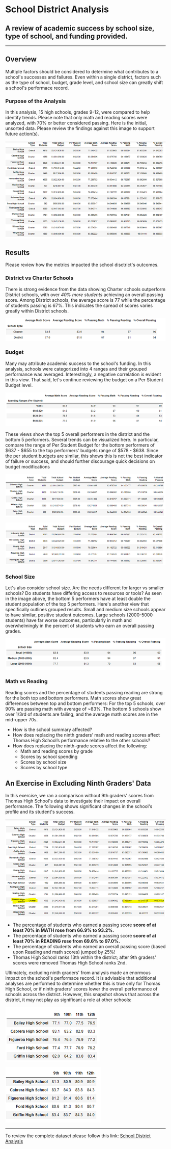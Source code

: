 # School District Analysis
A review of academic success by school size, type of school, and funding provided.
---
---

## Overview
Multiple factors should be considered to determine what contributes to a school's successes and failures. Even within a single district, factors such as the type of school, budget, grade level, and school size can greatly shift a school's performace record. 

### Purpose of the Analysis
In this analysis, 15 high schools, grades 9-12, were compared to help identify trends. Please note that only math and reading scores were analyzed, with 70% or better considered passing.
Here is the initial, unsorted data. Please review the findings against this image to support future action(s). 

![District Overview](https://github.com/emilymcdaniel/School_District_Analysis/blob/main/Resources/District%20Summary.PNG?raw=true)

## Results
Please review how the metrics impacted the school disctrict's outcomes.

### District vs Charter Schools
There is strong evidence from the data showing Charter schools outperform District schools, with over *40% more students* achieving an overall passing score. Among District schools, the average score is 77 while the percentage of students passing is 67%. This indicates the spread of scores varies greatly within District schools.

![School Type vs Passing Grades](https://github.com/emilymcdaniel/School_District_Analysis/blob/main/Resources/School%20Type%20v%20Passing%20Grades.PNG?raw=true)

### Budget
Many may attribute academic success to the school's funding. In this analysis, schools were categorized into 4 ranges and their grouped performance was averaged. Interestingly, a negative correlation is evident in this view. That said, let's continue reviewing the budget on a Per Student Budget level.

![Budget vs Passing Grades](https://github.com/emilymcdaniel/School_District_Analysis/blob/main/Resources/Budget%20v%20Passing%20Grades.PNG?raw=true)

These views show the top 5 overall performers in the district and the bottom 5 performers. Several trends can be visualized here. In particular, compare the range of Per Student Budget for the bottom performers of $637 - $655 to the top performers' budgets range of $578 - $638. Since the per student budgets are similar, this shows this is not the best indicator of failure or success, and should further discourage quick decisions on budget modifications

![Top 5 Performers](https://github.com/emilymcdaniel/School_District_Analysis/blob/main/Resources/Overall%20Performing%20School%20Profile%20-%20Best.PNG?raw=true)

![Bottom 5 Performers](https://github.com/emilymcdaniel/School_District_Analysis/blob/main/Resources/Overall%20Performing%20School%20Profile%20-%20Worst.PNG?raw=true)

### School Size
Let's also consider school size. Are the needs different for larger vs smaller schools? Do students have differing access to resources or tools? As seen in the image above, the bottom 5 performers have at least double the student population of the top 5 performers. Here's another view that specifically outlines grouped results. Small and medium size schools appear to have similar, positive student outcomes. Large schools (2000-5000 students) have far worse outcomes, particularly in math and overwhelmingly in the percent of students who earn an overall passing grades.

![School Size v Grades](https://github.com/emilymcdaniel/School_District_Analysis/blob/main/Resources/School%20Size%20v%20Passing%20Grades.PNG?raw=true)

### Math vs Reading
Reading scores and the percentage of students passing reading are strong for the both top and bottom performers.
Math scores show great differences between top and bottom performers: For the top 5 schools, over 90% are passing math with average of ~83%. The bottom 5 schools show over 1/3rd of students are failing, and the average math scores are in the mid-upper 70s.



 
- How is the school summary affected?
- How does replacing the ninth graders’ math and reading scores affect Thomas High School’s performance relative to the other schools?
- How does replacing the ninth-grade scores affect the following:
  - Math and reading scores by grade
  - Scores by school spending
  - Scores by school size
  - Scores by school type

## An Exercise in Excluding Ninth Graders' Data
In this exercise, we ran a comparison without 9th graders' scores from Thomas High School's data to investigate their impact on overall performance. The following shows significant changes in the school's profile and its student's success.

![District Summary with Thomas High School's 9th grade adjusted](https://github.com/emilymcdaniel/School_District_Analysis/blob/main/Resources/District%20Summary%20-%20Thomas%20HS%20Adjusted.PNG?raw=true)

- The percentage of students who earned a passing score **score of at least 70% in MATH rose from 66.9% to 93.2%.**
- The percentage of students who earned a passing score **score of at least 70% in READING rose from 69.6% to 97.0%.**
- The percentage of students who earned an overall passing score (based upon Reading and math scores) jumped by 25%!
- Thomas High School ranks 13th within the district; after 9th graders' scores were removed Thomas High School ranks 2nd.

Ultimately, excluding ninth graders' from analysis made an enormous impact on the school's performace record. It is advisable that additional analyses are performed to determine whether this is true only for Thomas High School, or if ninth graders' scores lower the overall performance of schools across the district. However, this snapshot shows that across the district, it may not play as significant a role at other schools:

![Grade Level vs Math Scores](https://github.com/emilymcdaniel/School_District_Analysis/blob/main/Resources/Grade%20level%20v%20Math%20Scores.PNG?raw=true)

![Grade Level vs Reading Scores](https://github.com/emilymcdaniel/School_District_Analysis/blob/main/Resources/Grade%20level%20v%20Reading%20Scores.PNG?raw=true)

---
To review the complete dataset please follow this link: [School District Analysis](https://github.com/emilymcdaniel/School_District_Analysis/blob/main/PyCitySchools_Challenge.ipynb)

